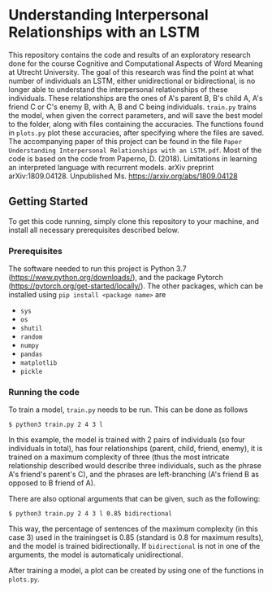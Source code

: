 # Understanding Interpersonal Relationships with an LSTM

This repository contains the code and results of an exploratory research done for the course Cognitive and Computational Aspects of Word Meaning at Utrecht University. The goal of this research was find the point at what number of individuals an LSTM, either unidirectional or bidirectional, is no longer able to understand the interpersonal relationships of these individuals. These relationships are the ones of A's parent B, B's child A, A's friend C or C's enemy B, with A, B and C being individuals. ```train.py``` trains the model, when given the correct parameters, and will save the best model to the folder, along with files containing the accuracies. The functions found in ```plots.py``` plot these accuracies, after specifying where the files are saved. The accompanying paper of this project can be found in the file ```Paper Understanding Interpersonal Relationships with an LSTM.pdf```. Most of the code is based on the code from Paperno, D. (2018). Limitations in learning an interpreted language with recurrent models. arXiv preprint arXiv:1809.04128. Unpublished Ms. https://arxiv.org/abs/1809.04128

## Getting Started

To get this code running, simply clone this repository to your machine, and install all necessary prerequisites described below. 

### Prerequisites

The software needed to run this project is Python 3.7 (https://www.python.org/downloads/), and the package Pytorch (https://pytorch.org/get-started/locally/). The other packages, which can be installed using ```pip install <package name>``` are
-  ```sys```
-  ```os```
-  ```shutil```
-  ```random```
-  ```numpy```
-  ```pandas```
-  ```matplotlib```
-  ```pickle```

### Running the code

To train a model, ```train.py``` needs to be run. This can be done as follows

```
$ python3 train.py 2 4 3 l 
```
In this example, the model is trained with 2 pairs of individuals (so four individuals in total), has four relationships (parent, child, friend, enemy), it is trained on a maximum complexity of three (thus the most intricate relationship described would describe three individuals, such as the phrase A's friend's parent's C), and the phrases are left-branching (A's friend B as opposed to B friend of A). 

There are also optional arguments that can be given, such as the following:
```
$ python3 train.py 2 4 3 l 0.85 bidirectional
```
This way, the percentage of sentences of the maximum complexity (in this case 3) used in the trainingset is 0.85 (standard is 0.8 for maximum results), and the model is trained bidirectionally. If ```bidirectional``` is not in one of the arguments, the model is automaticaly unidirectional.

After training a model, a plot can be created by using one of the functions in ```plots.py```.
